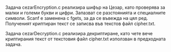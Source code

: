 Задача cezarEncryption.c реализира шифър на Цезар, като проверява за малки и големи букви и цифри. Запазват се разстоянията и специалните символи. Scanf е заменена с fgets, за да се въвежда на цял ред. Полученият криптиран текст се записва във текстов файл cipher.txt.

Задача cezarDecryption.c реализира декриптиране, като чете вече криптирания текст от текстовия файл cipher.txt използван в предходната задача.
